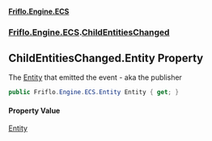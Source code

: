 #### [Friflo.Engine.ECS](index.md#'index')
### [Friflo.Engine.ECS](Friflo.Engine.ECS.md#'Friflo.Engine.ECS').[ChildEntitiesChanged](ChildEntitiesChanged.md#'Friflo.Engine.ECS.ChildEntitiesChanged')

## ChildEntitiesChanged.Entity Property

The [Entity](ChildEntitiesChanged.Entity.md#'Friflo.Engine.ECS.ChildEntitiesChanged.Entity') that emitted the event - aka the publisher

```csharp
public Friflo.Engine.ECS.Entity Entity { get; }
```

#### Property Value
[Entity](Entity.md#'Friflo.Engine.ECS.Entity')